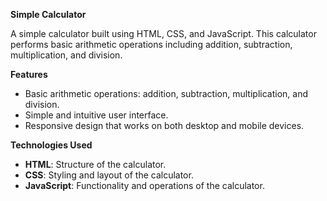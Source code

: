 **Simple Calculator**

A simple calculator built using HTML, CSS, and JavaScript. This calculator performs basic arithmetic operations including addition, subtraction, multiplication, and division.

**Features**

- Basic arithmetic operations: addition, subtraction, multiplication, and division.
- Simple and intuitive user interface.
- Responsive design that works on both desktop and mobile devices.

**Technologies Used**

- **HTML**: Structure of the calculator.
- **CSS**: Styling and layout of the calculator.
- **JavaScript**: Functionality and operations of the calculator.
